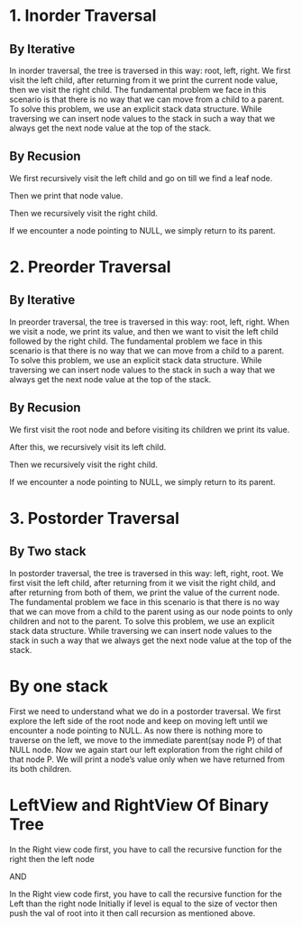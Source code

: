 # 1. Inorder Traversal

## By Iterative

In inorder traversal, the tree is traversed in this way: root, left, right. We first visit the left child, after returning from it we print the current node value, then we visit the right child. The fundamental problem we face in this scenario is that there is no way that we can move from a child to a parent. To solve this problem, we use an explicit stack data structure. While traversing we can insert node values to the stack in such a way that we always get the next node value at the top of the stack.

## By Recusion

We first recursively visit the left child and go on till we find a leaf node.

Then we print that node value.

Then we recursively visit the right child.

If we encounter a node pointing to NULL, we simply return to its parent.

# 2. Preorder Traversal

## By Iterative

In preorder traversal, the tree is traversed in this way: root, left, right. When we visit a node, we print its value, and then we want to visit the left child followed by the right child. The fundamental problem we face in this scenario is that there is no way that we can move from a child to a parent. To solve this problem, we use an explicit stack data structure. While traversing we can insert node values to the stack in such a way that we always get the next node value at the top of the stack.

## By Recusion

We first visit the root node and before visiting its children we print its value.

After this, we recursively visit its left child.

Then we recursively visit the right child.

If we encounter a node pointing to NULL, we simply return to its parent.

# 3. Postorder Traversal

## By Two stack

 In postorder traversal, the tree is traversed in this way: left, right, root. We first visit the left child, after returning from it we visit the right child, and after returning from both of them, we print the value of the current node. The fundamental problem we face in this scenario is that there is no way that we can move from a child to the parent using as our node points to only children and not to the parent. To solve this problem, we use an explicit stack data structure. While traversing we can insert node values to the stack in such a way that we always get the next node value at the top of the stack.

 # By one stack

 First we need to understand what we do in a postorder traversal. We first explore the left side of the root node and keep on moving left until we encounter a node pointing to NULL. As now there is nothing more to traverse on the left, we move to the immediate parent(say node P) of that NULL node. Now we again start our left exploration from the right child of that node P. We will print a node’s value only when we have returned from its both children.

# LeftView and RightView Of Binary Tree
In the Right view code first, you have to call the recursive function for the right then the left node

AND

In the Right view code first, you have to call the recursive function for the Left than the right node
Initially if level is equal to the size of vector then push the val of root into it then call recursion as mentioned above.
